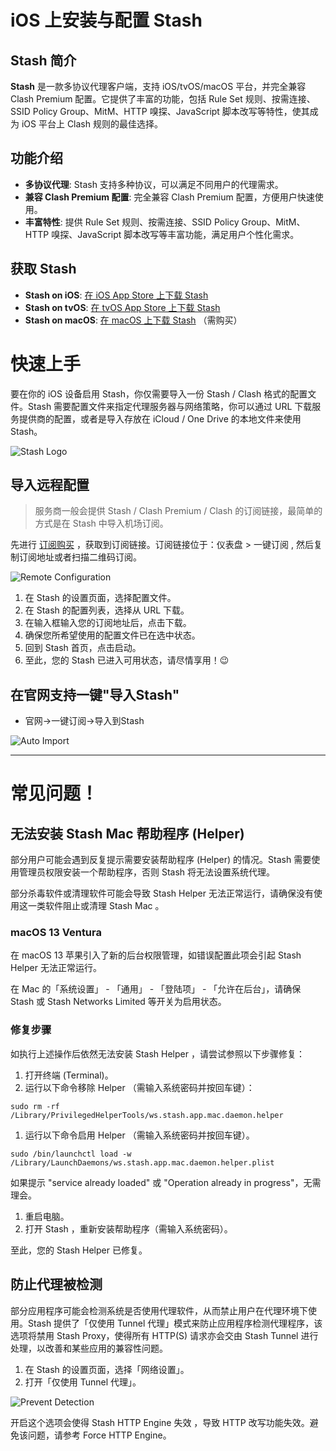 # iOS 上安装与配置 Stash

## **Stash 简介**

**Stash** 是一款多协议代理客户端，支持 iOS/tvOS/macOS 平台，并完全兼容 Clash Premium 配置。它提供了丰富的功能，包括 Rule Set 规则、按需连接、SSID Policy Group、MitM、HTTP 嗅探、JavaScript 脚本改写等特性，使其成为 iOS 平台上 Clash 规则的最佳选择。

## **功能介绍**

*   **多协议代理**: Stash 支持多种协议，可以满足不同用户的代理需求。
*   **兼容 Clash Premium 配置**: 完全兼容 Clash Premium 配置，方便用户快速使用。
*   **丰富特性**: 提供 Rule Set 规则、按需连接、SSID Policy Group、MitM、HTTP 嗅探、JavaScript 脚本改写等丰富功能，满足用户个性化需求。

## **获取 Stash**

*   **Stash on iOS**: [在 iOS App Store 上下载 Stash](https://apps.apple.com/us/app/stash-proxy/id1577183161)
*   **Stash on tvOS**: [在 tvOS App Store 上下载 Stash](https://apps.apple.com/us/app/stash-proxy/id1577183161)
*   **Stash on macOS**: [在 macOS 上下载 Stash](https://stash.ws/mac) （需购买）

# **快速上手**

要在你的 iOS 设备启用 Stash，你仅需要导入一份 Stash / Clash 格式的配置文件。Stash 需要配置文件来指定代理服务器与网络策略，你可以通过 URL 下载服务提供商的配置，或者是导入存放在 iCloud / One Drive 的本地文件来使用 Stash。

![Stash Logo](https://yunqijpg.oss-cn-hongkong.aliyuncs.com/image.png)

## **导入远程配置**

> 服务商一般会提供 Stash / Clash Premium / Clash 的订阅链接，最简单的方式是在 Stash 中导入机场订阅。

先进行 [订阅购买](https://vip06.stableconnect.cloud/#/plan) ，获取到订阅链接。订阅链接位于：仪表盘 > 一键订阅 , 然后复制订阅地址或者扫描二维码订阅。
    

![Remote Configuration](https://yunqijpg.oss-cn-hongkong.aliyuncs.com/wc2.jpg)

1.  在 Stash 的设置页面，选择配置文件。
2.  在 Stash 的配置列表，选择从 URL 下载。
3.  在输入框输入您的订阅地址后，点击下载。
4.  确保您所希望使用的配置文件已在选中状态。
5.  回到 Stash 首页，点击启动。
6.  至此，您的 Stash 已进入可用状态，请尽情享用！😉

## **在官网支持一键"导入Stash"**

*   官网->一键订阅->导入到Stash

![Auto Import](https://yunqijpg.oss-cn-hongkong.aliyuncs.com/ap7.jpg)

---

# **常见问题！**

## **无法安装 Stash Mac 帮助程序 (Helper)**

部分用户可能会遇到反复提示需要安装帮助程序 (Helper) 的情况。Stash 需要使用管理员权限安装一个帮助程序，否则 Stash 将无法设置系统代理。

部分杀毒软件或清理软件可能会导致 Stash Helper 无法正常运行，请确保没有使用这一类软件阻止或清理 Stash Mac 。

### **macOS 13 Ventura**

在 macOS 13 苹果引入了新的后台权限管理，如错误配置此项会引起 Stash Helper 无法正常运行。

在 Mac 的「系统设置」 - 「通用」 - 「登陆项」 - 「允许在后台」，请确保 Stash 或 Stash Networks Limited 等开关为启用状态。

### **修复步骤**

如执行上述操作后依然无法安装 Stash Helper ，请尝试参照以下步骤修复：

1.  打开终端 (Terminal)。
2.  运行以下命令移除 Helper （需输入系统密码并按回车键）：

```plaintext
sudo rm -rf /Library/PrivilegedHelperTools/ws.stash.app.mac.daemon.helper
```

1.  运行以下命令启用 Helper （需输入系统密码并按回车键）。

```plaintext
sudo /bin/launchctl load -w /Library/LaunchDaemons/ws.stash.app.mac.daemon.helper.plist
```

如果提示 "service already loaded" 或 "Operation already in progress"，无需理会。

1.  重启电脑。
2.  打开 Stash ，重新安装帮助程序（需输入系统密码）。

至此，您的 Stash Helper 已修复。

## **防止代理被检测**

部分应用程序可能会检测系统是否使用代理软件，从而禁止用户在代理环境下使用。Stash 提供了「仅使用 Tunnel 代理」模式来防止应用程序检测代理程序，该选项将禁用 Stash Proxy，使得所有 HTTP(S) 请求亦会交由 Stash Tunnel 进行处理，以改善和某些应用的兼容性问题。

1.  在 Stash 的设置页面，选择「网络设置」。
2.  打开「仅使用 Tunnel 代理」。

![Prevent Detection](https://stash.wiki/_next/image?url=%2F_next%2Fstatic%2Fmedia%2Fproxy-detected-zh.b9871f08.png&w=3840&q=75)

开启这个选项会使得 Stash HTTP Engine 失效 ，导致 HTTP 改写功能失效。避免该问题，请参考 Force HTTP Engine。
